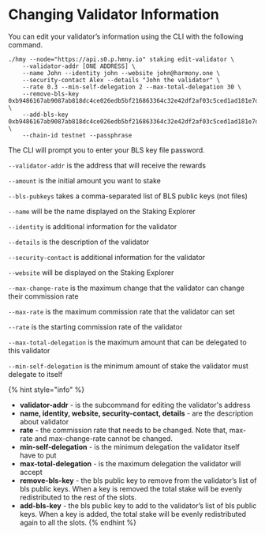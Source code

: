 # Changing Validator Information

You can edit your validator’s information using the CLI with the following command.

```text
./hmy --node="https://api.s0.p.hmny.io" staking edit-validator \
    --validator-addr [ONE ADDRESS] \
    --name John --identity john --website john@harmony.one \
    --security-contact Alex --details "John the validator" \
    --rate 0.3 --min-self-delegation 2 --max-total-delegation 30 \
    --remove-bls-key 0xb9486167ab9087ab818dc4ce026edb5bf216863364c32e42df2af03c5ced1ad181e7d12f0e6dd5307a73b62247608611 \
    --add-bls-key 0xb9486167ab9087ab818dc4ce026edb5bf216863364c32e42df2af03c5ced1ad181e7d12f0e6dd5307a73b62247608611 \
    --chain-id testnet --passphrase

```

The CLI will prompt you to enter your BLS key file password.

`--validator-addr` is the address that will receive the rewards

`--amount` is the initial amount you want to stake

`--bls-pubkeys` takes a comma-separated list of BLS public keys \(not files\)

`--name` will be the name displayed on the Staking Explorer

`--identity` is additional information for the validator

`--details` is the description of the validator

`--security-contact` is additional information for the validator

`--website` will be displayed on the Staking Explorer

`--max-change-rate` is the maximum change that the validator can change their commission rate

`--max-rate` is the maximum commission rate that the validator can set

`--rate` is the starting commission rate of the validator

`--max-total-delegation` is the maximum amount that can be delegated to this validator

`--min-self-delegation` is the minimum amount of stake the validator must delegate to itself

{% hint style="info" %}
* **validator-addr** - is the subcommand for editing the validator's address
* **name, identity, website, security-contact, details** - are the description about validator
* **rate** - the commission rate that needs to be changed. Note that, max-rate and max-change-rate cannot be changed.
* **min-self-delegation** - is the minimum delegation the validator itself have to put
* **max-total-delegation** - is the maximum delegation the validator will accept
* **remove-bls-key** - the bls public key to remove from the validator’s list of bls public keys. When a key is removed the total stake will be evenly redistributed to the rest of the slots.
* **add-bls-key** - the bls public key to add to the validator’s list of bls public keys. When a key is added, the total stake will be evenly redistributed again to all the slots.
{% endhint %}



